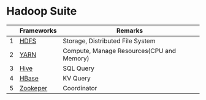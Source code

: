 # Hadoop Suite

| |Frameworks|Remarks|
|---|---|---|
|1|<a href='https://github.com/barneywill/hadoop_suite/tree/main/HDFS'>HDFS</a>|Storage, Distributed File System|
|2|<a href='https://github.com/barneywill/hadoop_suite/tree/main/YARN'>YARN</a>|Compute, Manage Resources(CPU and Memory)|
|3|<a href='https://github.com/barneywill/hadoop_suite/tree/main/Hive'>Hive</a>|SQL Query|
|4|<a href='https://github.com/barneywill/hadoop_suite/tree/main/HBase'>HBase</a>|KV Query|
|5|<a href='https://github.com/barneywill/hadoop_suite/tree/main/Zookeeper'>Zookeper</a>|Coordinator|
